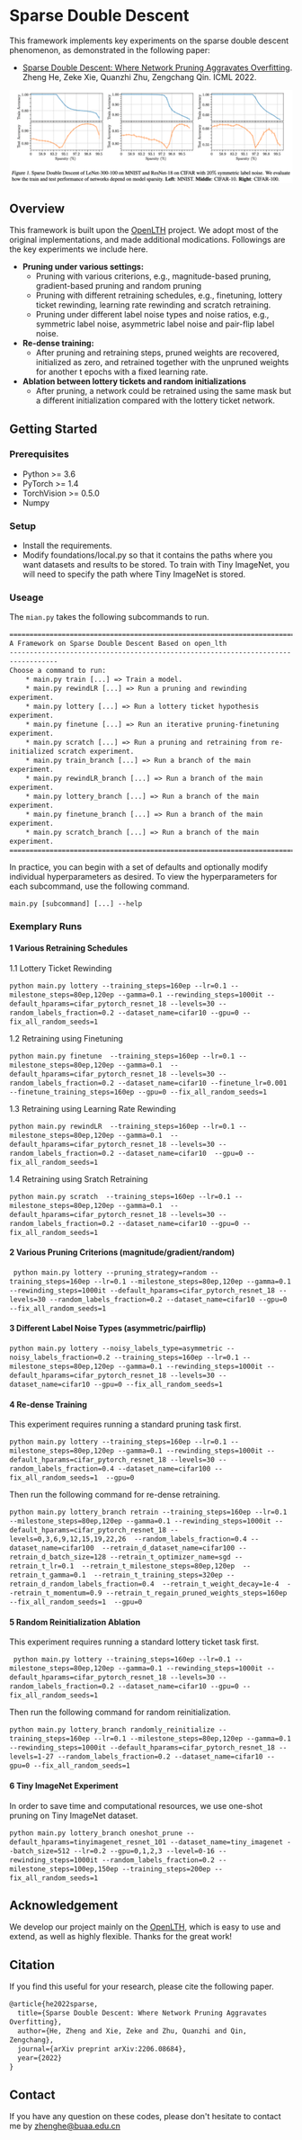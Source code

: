 # Sparse Double Descent

This framework implements key experiments on the sparse double descent phenomenon, as demonstrated in the following paper:

- [Sparse Double Descent: Where Network Pruning Aggravates Overfitting](https://arxiv.org/abs/2206.08684). Zheng He, Zeke Xie, Quanzhi Zhu, Zengchang Qin. ICML 2022. 

![](./figs/sparsedd.png)
## Overview
This framework is built upon the [OpenLTH](https://github.com/facebookresearch/open_lth) project. We adopt most of the original implementations, and made additional modications. Followings are the key experiments we include here.
- **Pruning under various settings:**
    - Pruning with various criterions, e.g., magnitude-based pruning, gradient-based pruning and random pruning
    - Pruning with different retraining schedules, e.g., finetuning, lottery ticket rewinding, learning rate rewinding and scratch retraining.
    - Pruning under different label noise types and noise ratios, e.g., symmetric label noise, asymmetric label noise and pair-flip label noise.
- **Re-dense training:** 
    - After pruning and retraining steps, pruned weights are recovered, initialized as zero, and retrained together with the unpruned weights for another t epochs with a fixed learning rate. 
- **Ablation between lottery tickets and random initializations** 
    - After pruning, a network could be retrained using the same mask but a different initialization compared with the lottery ticket network.

## Getting Started
### Prerequisites
- Python >= 3.6
- PyTorch >= 1.4
- TorchVision >= 0.5.0
- Numpy
### Setup
- Install the requirements.
- Modify foundations/local.py so that it contains the paths where you want datasets and results to be stored. To train with Tiny ImageNet, you will need to specify the path where Tiny ImageNet is stored.
### Useage
The ```mian.py``` takes the following subcommands to run.
```
==================================================================================
A Framework on Sparse Double Descent Based on open_lth
----------------------------------------------------------------------------------
Choose a command to run:
    * main.py train [...] => Train a model.
    * main.py rewindLR [...] => Run a pruning and rewinding experiment.
    * main.py lottery [...] => Run a lottery ticket hypothesis experiment.
    * main.py finetune [...] => Run an iterative pruning-finetuning experiment.
    * main.py scratch [...] => Run a pruning and retraining from re-initialized scratch experiment.
    * main.py train_branch [...] => Run a branch of the main experiment.
    * main.py rewindLR_branch [...] => Run a branch of the main experiment.
    * main.py lottery_branch [...] => Run a branch of the main experiment.
    * main.py finetune_branch [...] => Run a branch of the main experiment.
    * main.py scratch_branch [...] => Run a branch of the main experiment.
==================================================================================
```
In practice, you can begin with a set of defaults and optionally modify individual hyperparameters as desired. To view the hyperparameters for each subcommand, use the following command. 
```
main.py [subcommand] [...] --help
```
### Exemplary Runs

#### 1 Various Retraining Schedules
1.1 Lottery Ticket Rewinding
```
python main.py lottery --training_steps=160ep --lr=0.1 --milestone_steps=80ep,120ep --gamma=0.1 --rewinding_steps=1000it --default_hparams=cifar_pytorch_resnet_18 --levels=30 --random_labels_fraction=0.2 --dataset_name=cifar10 --gpu=0 --fix_all_random_seeds=1  
```
1.2 Retraining using Finetuning
```
python main.py finetune  --training_steps=160ep --lr=0.1 --milestone_steps=80ep,120ep --gamma=0.1  --default_hparams=cifar_pytorch_resnet_18 --levels=30 --random_labels_fraction=0.2 --dataset_name=cifar10 --finetune_lr=0.001 --finetune_training_steps=160ep --gpu=0 --fix_all_random_seeds=1
```
1.3 Retraining using Learning Rate Rewinding
```
python main.py rewindLR  --training_steps=160ep --lr=0.1 --milestone_steps=80ep,120ep --gamma=0.1  --default_hparams=cifar_pytorch_resnet_18 --levels=30 --random_labels_fraction=0.2 --dataset_name=cifar10  --gpu=0 --fix_all_random_seeds=1 
```
1.4 Retraining using Sratch Retraining
```
python main.py scratch  --training_steps=160ep --lr=0.1 --milestone_steps=80ep,120ep --gamma=0.1  --default_hparams=cifar_pytorch_resnet_18 --levels=30 --random_labels_fraction=0.2 --dataset_name=cifar10 --gpu=0 --fix_all_random_seeds=1 
```
#### 2 Various Pruning Criterions (magnitude/gradient/random)
```
 python main.py lottery --pruning_strategy=random --training_steps=160ep --lr=0.1 --milestone_steps=80ep,120ep --gamma=0.1 --rewinding_steps=1000it --default_hparams=cifar_pytorch_resnet_18 --levels=30 --random_labels_fraction=0.2 --dataset_name=cifar10 --gpu=0 --fix_all_random_seeds=1 
```
#### 3 Different Label Noise Types (asymmetric/pairflip)
```
python main.py lottery --noisy_labels_type=asymmetric --noisy_labels_fraction=0.2 --training_steps=160ep --lr=0.1 --milestone_steps=80ep,120ep --gamma=0.1 --rewinding_steps=1000it --default_hparams=cifar_pytorch_resnet_18 --levels=30 --dataset_name=cifar10 --gpu=0 --fix_all_random_seeds=1
```
#### 4 Re-dense Training
This experiment requires running a standard pruning task first.
```
python main.py lottery --training_steps=160ep --lr=0.1 --milestone_steps=80ep,120ep --gamma=0.1 --rewinding_steps=1000it --default_hparams=cifar_pytorch_resnet_18 --levels=30 --random_labels_fraction=0.4 --dataset_name=cifar100 --fix_all_random_seeds=1  --gpu=0 
```
Then run the following command for re-dense retraining.
```
python main.py lottery_branch retrain --training_steps=160ep --lr=0.1 --milestone_steps=80ep,120ep --gamma=0.1 --rewinding_steps=1000it --default_hparams=cifar_pytorch_resnet_18 --levels=0,3,6,9,12,15,19,22,26  --random_labels_fraction=0.4 --dataset_name=cifar100  --retrain_d_dataset_name=cifar100 --retrain_d_batch_size=128 --retrain_t_optimizer_name=sgd --retrain_t_lr=0.1  --retrain_t_milestone_steps=80ep,120ep  --retrain_t_gamma=0.1  --retrain_t_training_steps=320ep --retrain_d_random_labels_fraction=0.4  --retrain_t_weight_decay=1e-4  --retrain_t_momentum=0.9 --retrain_t_regain_pruned_weights_steps=160ep  --fix_all_random_seeds=1  --gpu=0 
```
#### 5 Random Reinitialization Ablation
This experiment requires running a standard lottery ticket task first.
```
 python main.py lottery --training_steps=160ep --lr=0.1 --milestone_steps=80ep,120ep --gamma=0.1 --rewinding_steps=1000it --default_hparams=cifar_pytorch_resnet_18 --levels=30 --random_labels_fraction=0.2 --dataset_name=cifar10 --gpu=0 --fix_all_random_seeds=1
```
Then run the following command for random reinitialization.
```
python main.py lottery_branch randomly_reinitialize --training_steps=160ep --lr=0.1 --milestone_steps=80ep,120ep --gamma=0.1 --rewinding_steps=1000it --default_hparams=cifar_pytorch_resnet_18 --levels=1-27 --random_labels_fraction=0.2 --dataset_name=cifar10 --gpu=0 --fix_all_random_seeds=1
```

#### 6 Tiny ImageNet Experiment
In order to save time and computational resources, we use one-shot pruning on Tiny ImageNet dataset.
```
python main.py lottery_branch oneshot_prune --default_hparams=tinyimagenet_resnet_101 --dataset_name=tiny_imagenet --batch_size=512 --lr=0.2 --gpu=0,1,2,3 --level=0-16 --rewinding_steps=1000it --random_labels_fraction=0.2 --milestone_steps=100ep,150ep --training_steps=200ep --fix_all_random_seeds=1
```
## Acknowledgement
We develop our project mainly on the [OpenLTH](https://github.com/facebookresearch/open_lth), which is easy to use and extend, as well as highly flexible. Thanks for the great work!
## Citation
If you find this useful for your research, please cite the following paper.
```
@article{he2022sparse,
  title={Sparse Double Descent: Where Network Pruning Aggravates Overfitting},
  author={He, Zheng and Xie, Zeke and Zhu, Quanzhi and Qin, Zengchang},
  journal={arXiv preprint arXiv:2206.08684},
  year={2022}
}
```

## Contact
If you have any question on these codes, please don't hesitate to contact me by zhenghe@buaa.edu.cn